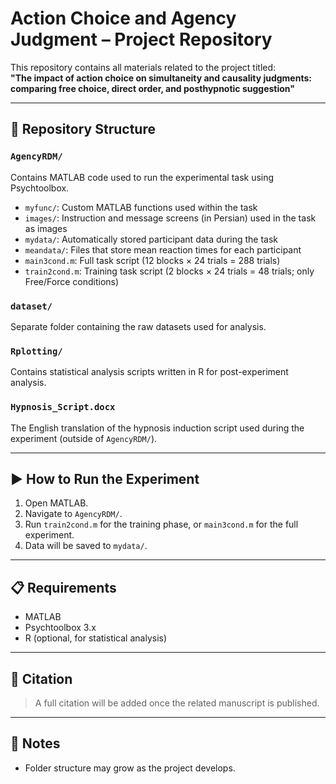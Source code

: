# Action Choice and Agency Judgment – Project Repository

This repository contains all materials related to the project titled:  
**"The impact of action choice on simultaneity and causality judgments: comparing free choice, direct order, and posthypnotic suggestion"**

---

## 📁 Repository Structure

### `AgencyRDM/`
Contains MATLAB code used to run the experimental task using Psychtoolbox.

- `myfunc/`: Custom MATLAB functions used within the task
- `images/`: Instruction and message screens (in Persian) used in the task as images
- `mydata/`: Automatically stored participant data during the task
- `meandata/`: Files that store mean reaction times for each participant
- `main3cond.m`: Full task script (12 blocks × 24 trials = 288 trials)
- `train2cond.m`: Training task script (2 blocks × 24 trials = 48 trials; only Free/Force conditions)

### `dataset/`
Separate folder containing the raw datasets used for analysis.

### `Rplotting/`
Contains statistical analysis scripts written in R for post-experiment analysis.

### `Hypnosis_Script.docx`
The English translation of the hypnosis induction script used during the experiment (outside of `AgencyRDM/`).

---

## ▶️ How to Run the Experiment

1. Open MATLAB.
2. Navigate to `AgencyRDM/`.
3. Run `train2cond.m` for the training phase, or `main3cond.m` for the full experiment.
4. Data will be saved to `mydata/`.

---

## 📋 Requirements

- MATLAB
- Psychtoolbox 3.x
- R (optional, for statistical analysis)

---

## 🧠 Citation

> A full citation will be added once the related manuscript is published.

---

## 📎 Notes

- Folder structure may grow as the project develops.

